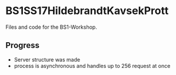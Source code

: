 # BS1SS17HildebrandtKavsekPrott
Files and code for the BS1-Workshop.

## Progress
* Server structure was made
* process is asynchronous and handles up to 256 request at once
